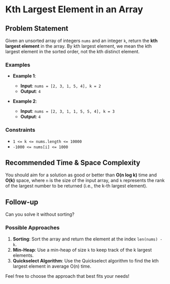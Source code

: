 # Kth Largest Element in an Array

## Problem Statement

Given an unsorted array of integers `nums` and an integer `k`, return the **kth largest element** in the array. By kth largest element, we mean the kth largest element in the sorted order, not the kth distinct element.

### Examples

- **Example 1**:
  - **Input**: `nums = [2, 3, 1, 5, 4], k = 2`
  - **Output**: `4`

- **Example 2**:
  - **Input**: `nums = [2, 3, 1, 1, 5, 5, 4], k = 3`
  - **Output**: `4`

### Constraints

- `1 <= k <= nums.length <= 10000`
- `-1000 <= nums[i] <= 1000`

## Recommended Time & Space Complexity

You should aim for a solution as good or better than **O(n log k)** time and **O(k)** space, where `n` is the size of the input array, and `k` represents the rank of the largest number to be returned (i.e., the k-th largest element).

## Follow-up

Can you solve it without sorting? 

### Possible Approaches

1. **Sorting**: Sort the array and return the element at the index `len(nums) - k`.
2. **Min-Heap**: Use a min-heap of size `k` to keep track of the k largest elements.
3. **Quickselect Algorithm**: Use the Quickselect algorithm to find the kth largest element in average O(n) time.

Feel free to choose the approach that best fits your needs!
